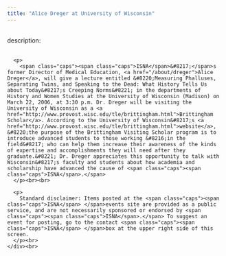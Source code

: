 ```yaml
---
title: "Alice Dreger at University of Wisconsin"
---
```


<div class="flexinode-body flexinode-2">
  <div class="flexinode-textarea-1">
    <div class="form-item">
      <br> <label>description:</label><br /> <br> 
      
      <p>
        <span class="caps"><span class="caps">ISNA</span>&#8217;</span>s former Director of Medical Education, <a href="/about/dreger">Alice Dreger</a>, will give a lecture entitled &#8220;Measuring Phalluses, Separating Twins, and Speaking to the Dead: What History Tells Us about Today&#8217;s Creeping Norms&#8221; in the departments of History and Women Studies at the University of Wisconsin (Madison) on March 22, 2006, at 3:30 p.m. Dr. Dreger will be visiting the University of Wisconsin as a <a href="http://www.provost.wisc.edu/tle/brittingham.html">Brittingham Scholar</a>. According to the University of Wisconsin&#8217;s <a href="http://www.provost.wisc.edu/tle/brittingham.html">website</a>, &#8220;the purpose of the Brittingham Visiting Scholar program is to introduce advanced students to those working &#8216;in the field&#8217; who can help them increase their awareness of the kinds of expertise and accomplishments they will need after they graduate.&#8221; Dr. Dreger appreciates this opportunity to talk with Wisconsin&#8217;s faculty and students about how academia and scholarship have advanced the cause of <span class="caps"><span class="caps">ISNA</span>.</span>
      </p><br><br>
      
      <p>
        Standard disclaimer: Items posted at the <span class="caps"><span class="caps">ISNA</span> </span>events site are provided as a public service, and are not necessarily sponsored or endorsed by <span class="caps"><span class="caps">ISNA</span>.</span> To suggest an event for posting, go to the contact <span class="caps"><span class="caps">ISNA</span> </span>box at the upper right side of this screen.
      </p><br>
    </div><br>
  </div>
</div>